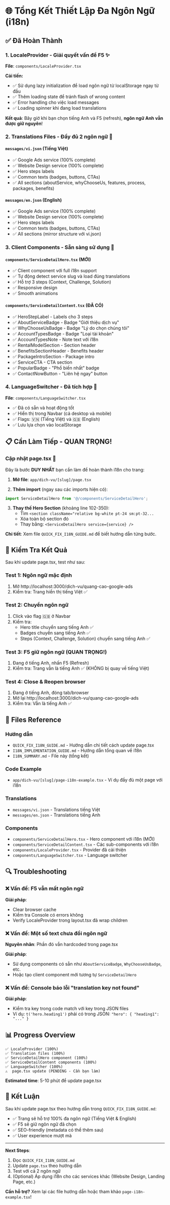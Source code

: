 # 🌐 Tổng Kết Thiết Lập Đa Ngôn Ngữ (i18n)

## ✅ Đã Hoàn Thành

### 1. **LocaleProvider - Giải quyết vấn đề F5** ✨
**File**: `components/LocaleProvider.tsx`

**Cải tiến:**
- ✅ Sử dụng lazy initialization để load ngôn ngữ từ localStorage ngay từ đầu
- ✅ Thêm loading state để tránh flash of wrong content
- ✅ Error handling cho việc load messages
- ✅ Loading spinner khi đang load translations

**Kết quả**: Bây giờ khi bạn chọn tiếng Anh và F5 (refresh), **ngôn ngữ Anh vẫn được giữ nguyên**!

### 2. **Translations Files - Đầy đủ 2 ngôn ngữ** 📝

#### `messages/vi.json` (Tiếng Việt)
- ✅ Google Ads service (100% complete)
- ✅ Website Design service (100% complete)
- ✅ Hero steps labels
- ✅ Common texts (badges, buttons, CTAs)
- ✅ All sections (aboutService, whyChooseUs, features, process, packages, benefits)

#### `messages/en.json` (English)
- ✅ Google Ads service (100% complete)
- ✅ Website Design service (100% complete)
- ✅ Hero steps labels
- ✅ Common texts (badges, buttons, CTAs)
- ✅ All sections (mirror structure với vi.json)

### 3. **Client Components - Sẵn sàng sử dụng** 🎨

#### `components/ServiceDetailHero.tsx` (MỚI)
- ✅ Client component với full i18n support
- ✅ Tự động detect service slug và load đúng translations
- ✅ Hỗ trợ 3 steps (Context, Challenge, Solution)
- ✅ Responsive design
- ✅ Smooth animations

#### `components/ServiceDetailContent.tsx` (ĐÃ CÓ)
- ✅ HeroStepLabel - Labels cho 3 steps
- ✅ AboutServiceBadge - Badge "Giới thiệu dịch vụ"
- ✅ WhyChooseUsBadge - Badge "Lý do chọn chúng tôi"
- ✅ AccountTypesBadge - Badge "Loại tài khoản"
- ✅ AccountTypesNote - Note text với i18n
- ✅ RentalModelSection - Section header
- ✅ BenefitsSectionHeader - Benefits header
- ✅ PackageIntroSection - Package intro
- ✅ ServiceCTA - CTA section
- ✅ PopularBadge - "Phổ biến nhất" badge
- ✅ ContactNowButton - "Liên hệ ngay" button

### 4. **LanguageSwitcher - Đã tích hợp** 🔄
**File**: `components/LanguageSwitcher.tsx`

- ✅ Đã có sẵn và hoạt động tốt
- ✅ Hiển thị trong Navbar (cả desktop và mobile)
- ✅ Flags: 🇻🇳 (Tiếng Việt) và 🇬🇧 (English)
- ✅ Lưu lựa chọn vào localStorage

## 📋 Cần Làm Tiếp - QUAN TRỌNG!

### **Cập nhật page.tsx** 🔧

Đây là bước **DUY NHẤT** bạn cần làm để hoàn thành i18n cho trang:

1. **Mở file**: `app/dich-vu/[slug]/page.tsx`

2. **Thêm import** (ngay sau các imports hiện có):
```typescript
import ServiceDetailHero from '@/components/ServiceDetailHero';
```

3. **Thay thế Hero Section** (khoảng line 102-350):
   - Tìm `<section className="relative bg-white pt-24 sm:pt-32...`
   - Xóa toàn bộ section đó
   - Thay bằng: `<ServiceDetailHero service={service} />`

**Chi tiết**: Xem file `QUICK_FIX_I18N_GUIDE.md` để biết hướng dẫn từng bước.

## 🎯 Kiểm Tra Kết Quả

Sau khi update page.tsx, test như sau:

### Test 1: Ngôn ngữ mặc định
1. Mở http://localhost:3000/dich-vu/quang-cao-google-ads
2. Kiểm tra: Trang hiển thị tiếng Việt ✅

### Test 2: Chuyển ngôn ngữ
1. Click vào flag 🇬🇧 ở Navbar
2. Kiểm tra:
   - Hero title chuyển sang tiếng Anh ✅
   - Badges chuyển sang tiếng Anh ✅
   - Steps (Context, Challenge, Solution) chuyển sang tiếng Anh ✅

### Test 3: F5 giữ ngôn ngữ (QUAN TRỌNG!)
1. Đang ở tiếng Anh, nhấn F5 (Refresh)
2. Kiểm tra: Trang vẫn là tiếng Anh ✅ (KHÔNG bị quay về tiếng Việt)

### Test 4: Close & Reopen browser
1. Đang ở tiếng Anh, đóng tab/browser
2. Mở lại http://localhost:3000/dich-vu/quang-cao-google-ads
3. Kiểm tra: Vẫn là tiếng Anh ✅

## 📁 Files Reference

### Hướng dẫn
- `QUICK_FIX_I18N_GUIDE.md` - Hướng dẫn chi tiết cách update page.tsx
- `I18N_IMPLEMENTATION_GUIDE.md` - Hướng dẫn tổng quan về i18n
- `I18N_SUMMARY.md` - File này (tổng kết)

### Code Example
- `app/dich-vu/[slug]/page-i18n-example.tsx` - Ví dụ đầy đủ một page với i18n

### Translations
- `messages/vi.json` - Translations tiếng Việt
- `messages/en.json` - Translations tiếng Anh

### Components
- `components/ServiceDetailHero.tsx` - Hero component với i18n (MỚI)
- `components/ServiceDetailContent.tsx` - Các sub-components với i18n
- `components/LocaleProvider.tsx` - Provider đã cải thiện
- `components/LanguageSwitcher.tsx` - Language switcher

## 🔍 Troubleshooting

### ❌ Vấn đề: F5 vẫn mất ngôn ngữ
**Giải pháp**:
- Clear browser cache
- Kiểm tra Console có errors không
- Verify LocaleProvider trong layout.tsx đã wrap children

### ❌ Vấn đề: Một số text chưa đổi ngôn ngữ
**Nguyên nhân**: Phần đó vẫn hardcoded trong page.tsx

**Giải pháp**:
- Sử dụng components có sẵn như `AboutServiceBadge`, `WhyChooseUsBadge`, etc.
- Hoặc tạo client component mới tương tự `ServiceDetailHero`

### ❌ Vấn đề: Console báo lỗi "translation key not found"
**Giải pháp**:
- Kiểm tra key trong code match với key trong JSON files
- Ví dụ: `t('hero.heading1')` phải có trong JSON: `"hero": { "heading1": "..." }`

## 📊 Progress Overview

```
✅ LocaleProvider (100%)
✅ Translation files (100%)
✅ ServiceDetailHero component (100%)
✅ ServiceDetailContent components (100%)
✅ LanguageSwitcher (100%)
⚠️  page.tsx update (PENDING - Cần bạn làm)
```

**Estimated time**: 5-10 phút để update page.tsx

## 🎉 Kết Luận

Sau khi update page.tsx theo hướng dẫn trong `QUICK_FIX_I18N_GUIDE.md`:
- ✅ Trang sẽ hỗ trợ 100% đa ngôn ngữ (Tiếng Việt & English)
- ✅ F5 sẽ giữ ngôn ngữ đã chọn
- ✅ SEO-friendly (metadata có thể thêm sau)
- ✅ User experience mượt mà

---

**Next Steps**:
1. Đọc `QUICK_FIX_I18N_GUIDE.md`
2. Update `page.tsx` theo hướng dẫn
3. Test với cả 2 ngôn ngữ
4. (Optional) Áp dụng i18n cho các services khác (Website Design, Landing Page, etc.)

**Cần hỗ trợ?** Xem lại các file hướng dẫn hoặc tham khảo `page-i18n-example.tsx`!
